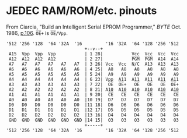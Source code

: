 JEDEC RAM/ROM/etc. pinouts
==========================

From Ciarcia, "Build an Intelligent Serial EPROM Programmer," _BYTE_
Oct. 1986, [p.106][byte-8610-106]. `O̅E̅+` is `O̅E̅/Vpp`.

    '512 '256 '128  '64 '32A  '16         '16 '32A  '64 '128 '256 '512
                                  +--∨--+
     A15  Vpp  Vpp  Vpp           | 1 28|           Vcc  Vcc  Vcc  Vcc
     A12  A12  A12  A12           | 2 27|           P̅G̅M̅  P̅G̅M̅  A14  A14
     A7   A7   A7   A7   A7   A7  | 3 26| Vcc  Vcc  N/C  A13  A13  A13
     A6   A6   A6   A6   A6   A6  | 4 25|  A8   A8   A8   A8   A8   A8
     A5   A5   A5   A5   A5   A5  | 5 24|  A9   A9   A9   A9   A9   A9
     A4   A4   A4   A4   A4   A4  | 6 23| Vpp  A11  A11  A11  A11  A11
     A3   A3   A3   A3   A3   A3  | 7 22|  O̅E̅  O̅E̅+   O̅E̅   O̅E̅   O̅E̅  O̅E̅+
     A2   A2   A2   A2   A2   A2  | 8 21| A10  A10  A10  A10  A10  A10
     A1   A1   A1   A1   A1   A1  | 9 20|  C̅E̅   C̅E̅   C̅E̅   C̅E̅   C̅E̅   C̅E̅
     A0   A0   A0   A0   A0   A0  |10 19|  D7   D7   D7   D7   D7   D7
     D0   D0   D0   D0   D0   D0  |11 18|  D6   D6   D6   D6   D6   D6
     D1   D1   D1   D1   D1   D1  |12 17|  D5   D5   D5   D5   D5   D5
     D2   D2   D2   D2   D2   D2  |13 16|  D4   D4   D4   D4   D4   D4
     GND  GND  GND  GND  GND  GND |14 15|  O3   O3   O3   O3   O3   O3
                                  +-----+
    '512 '256 '128  '64 '32A  '16         '16 '32A  '64 '128 '256 '512



<!-------------------------------------------------------------------->
[byte-8610-106]: https://archive.org/details/byte-magazine-1986-10/page/n117/mode/1up
